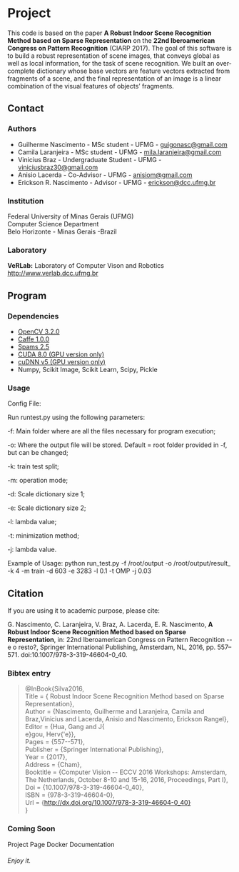 # Project #

This code is based on the paper __A Robust Indoor Scene Recognition Method based on Sparse Representation__ on the __22nd Iberoamerican Congress on Pattern Recognition__ (CIARP 2017). The goal of this software is to build a robust representation of scene images, that conveys global as well as local information, for the task of scene recognition. We  built  an  over-complete dictionary  whose  base  vectors  are feature vectors extracted from fragments of a scene, and the final representation of an image is a linear combination of the visual features of objects’ fragments. 


## Contact ##

### Authors ###

* Guilherme Nascimento - MSc student - UFMG - guigonasc@gmail.com
* Camila Laranjeira - MSc student - UFMG - mila.laranjeira@gmail.com
* Vinicius Braz - Undergraduate Student - UFMG - viniciusbraz30@gmail.com
* Anisio Lacerda - Co-Advisor - UFMG - anisiom@gmail.com
* Erickson R. Nascimento - Advisor - UFMG - erickson@dcc.ufmg.br


### Institution ###

Federal University of Minas Gerais (UFMG)  
Computer Science Department  
Belo Horizonte - Minas Gerais -Brazil 

### Laboratory ###

__VeRLab:__ Laboratory of Computer Vison and Robotics   
http://www.verlab.dcc.ufmg.br

## Program ##

### Dependencies ###

* [OpenCV 3.2.0](http://docs.opencv.org/3.3.0/)
* [Caffe 1.0.0](http://caffe.berkeleyvision.org/)
* [Spams 2.5](http://spams-devel.gforge.inria.fr/downloads.html)
* [CUDA 8.0 (GPU version only)](https://developer.nvidia.com/cuda-toolkit)
* [cuDNN v5 (GPU version only)](https://developer.nvidia.com/cudnn)
* Numpy, Scikit Image, Scikit Learn, Scipy, Pickle


### Usage ###
Config File: 

Run runtest.py using the following parameters:

-f: Main folder where are all the files necessary for program execution;

-o: Where the output file will be stored. Default = root folder provided in -f, but can be changed;

-k: train test split;                

-m: operation mode;

-d: Scale dictionary size 1;

-e: Scale dictionary size 2;

-l: lambda value;

-t: minimization method;

-j: lambda value.


Example of Usage:
 python run_test.py -f /root/output -o /root/output/result_ -k 4 -m train -d 603 -e 3283 -l 0.1 -t OMP -j 0.03 
 
## Citation ##

If you are using it to academic purpose, please cite: 

G. Nascimento, C. Laranjeira, V. Braz, A. Lacerda, E. R. Nascimento, __A Robust Indoor Scene Recognition Method based on Sparse Representation__, in: 22nd Iberoamerican Congress on Pattern Recognition -- e o resto?, Springer International Publishing, Amsterdam, NL, 2016, pp. 557–571. doi:10.1007/978-3-319-46604-0_40.


### Bibtex entry ###

> @InBook{Silva2016,  
>            Title     = { Robust Indoor Scene Recognition Method based on Sparse Representation},  
>            Author    = {Nascimento, Guilherme and Laranjeira, Camila and Braz,Vinicius and Lacerda, Anisio and Nascimento, Erickson Rangel},  
>            Editor    = {Hua, Gang and J{\
e}gou, Herv{\'e}},  
>            Pages     = {557--571},  
>            Publisher = {Springer International Publishing},  
>            Year      = {2017},  
>            Address   = {Cham},  
>            Booktitle = {Computer Vision -- ECCV 2016 Workshops: Amsterdam, The Netherlands, October 8-10 and 15-16, 2016, Proceedings, Part I},  
>            Doi       = {10.1007/978-3-319-46604-0_40},  
>            ISBN      = {978-3-319-46604-0},  
>            Url       = {http://dx.doi.org/10.1007/978-3-319-46604-0_40}  
> }

### Coming Soon ###
Project Page
Docker
Documentation

###### Enjoy it. ######
